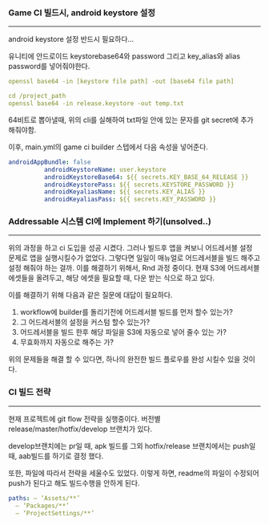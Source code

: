 ### Game CI 빌드시, android keystore 설정

---

android keystore 설정 반드시 필요하다…

유니티에 안드로이드 keystorebase64와 password 그리고 key_alias와 alias password를 넣어줘야한다.

```yaml
openssl base64 -in [keystore file path] -out [base64 file path]

cd /project_path
openssl base64 -in release.keystore -out temp.txt
```

64비트로 뽑아낼때, 위의 cli를 실해하여 txt파일 안에 있는 문자를 git secret에 추가 해줘야함.

이후, main.yml의 game ci builder 스텝에서 다음 속성을 넣어준다.

```yaml
androidAppBundle: false
          androidKeystoreName: user.keystore
          androidKeystoreBase64: ${{ secrets.KEY_BASE_64_RELEASE }}
          androidKeystorePass: ${{ secrets.KEYSTORE_PASSWORD }}
          androidKeyaliasName: ${{ secrets.KEY_ALIAS }}
          androidKeyaliasPass: ${{ secrets.KEY_PASSWORD }}
```

### Addressable 시스템 CI에 Implement 하기(unsolved..)

---

위의 과정을 하고 ci 도입을 성공 시켰다. 그러나 빌드후 앱을 켜보니 어드레서블 설정 문제로 앱을 실행시킬수가 없었다. 그렇다면 일일이 매뉴얼로 어드레서블을 빌드 해주고 설정 해줘야 하는 걸까. 이를 해결하기 위해서, Rnd 과정 중이다. 현재 S3에 어드레서블 에셋들을 올려두고, 해당 에셋을 필요할 때, 다운 받는 식으로 하고 있다.

이를 해결하기 위해 다음과 같은 질문에 대답이 필요하다.

1. workflow에 builder를 돌리기전에 어드레서블 빌드를 먼저 할수 있는가?
2. 그 어드레서블의 설정을 커스텀 할수 있는가?
3. 어드레서블을 빌드 한후 해당 파일을 S3에 자동으로 넣어 줄수 있는 가?
4. 무효화까지 자동으로 해주는 가?

위의 문제들을 해결 할 수 있다면, 하나의 완전한 빌드 플로우를 완성 시킬수 있을 것이다.

### CI 빌드 전략

---

현재 프로젝트에 git flow 전략을 실행중이다. 버전별 release/master/hotfix/develop 브랜치가 있다.

develop브랜치에는 pr일 때, apk 빌드를 그외 hotfix/release 브랜치에서는 push일 때, aab빌드를 하기로 결정 했다.

또한, 파일에 따라서 전략을 세울수도 있었다. 이렇게 하면, readme의 파일이 수정되어 push가 된다고 해도 빌드수행을 안하게 된다.

```yaml
paths: — ‘Assets/**’
  — ‘Packages/**’
  — ‘ProjectSettings/**’
```
